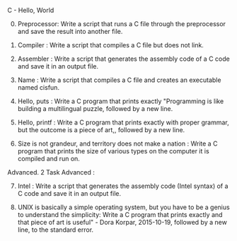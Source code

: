 C - Hello, World

0. Preprocessor: 
Write a script that runs a C file through the preprocessor and save the result into another file.

1. Compiler :
Write a script that compiles a C file but does not link.

2. Assembler :
Write a script that generates the assembly code of a C code and save it in an output file.

3. Name :
Write a script that compiles a C file and creates an executable named cisfun.

4. Hello, puts :
Write a C program that prints exactly "Programming is like building a multilingual puzzle, followed by a new line.

5. Hello, printf :
Write a C program that prints exactly with proper grammar, but the outcome is a piece of art,, followed by a new line.

6. Size is not grandeur, and territory does not make a nation :
Write a C program that prints the size of various types on the computer it is compiled and run on.

Advanced. 2 Task Advanced :

7. Intel :
Write a script that generates the assembly code (Intel syntax) of a C code and save it in an output file.

8. UNIX is basically a simple operating system, but you have to be a genius to understand the simplicity:
Write a C program that prints exactly and that piece of art is useful" - Dora Korpar, 2015-10-19, followed by a new line, to the standard error.

